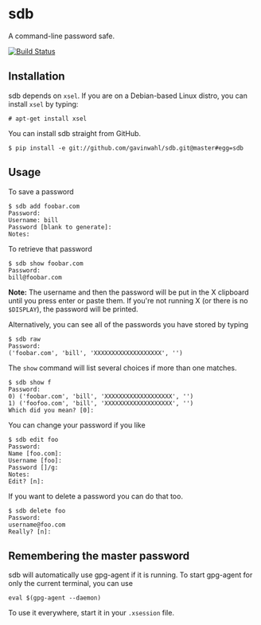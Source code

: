 # sdb

A command-line password safe.

[![Build Status](https://travis-ci.org/gavinwahl/sdb.png?branch=master)](https://travis-ci.org/gavinwahl/sdb)

## Installation

sdb depends on `xsel`.  If you are on a Debian-based Linux distro, you can
install `xsel` by typing:

    # apt-get install xsel

You can install sdb straight from GitHub.

    $ pip install -e git://github.com/gavinwahl/sdb.git@master#egg=sdb

## Usage

To save a password

    $ sdb add foobar.com
    Password:
    Username: bill
    Password [blank to generate]:
    Notes:

To retrieve that password

    $ sdb show foobar.com
    Password:
    bill@foobar.com

**Note:** The username and then the password will be put in the X clipboard
until you press enter or paste them. If you're not running X (or there is no
`$DISPLAY`), the password will be printed.

Alternatively, you can see all of the passwords you have stored by typing

    $ sdb raw
    Password:
    ('foobar.com', 'bill', 'XXXXXXXXXXXXXXXXXXX', '')

The `show` command will list several choices if more than one matches.

    $ sdb show f
    Password:
    0) ('foobar.com', 'bill', 'XXXXXXXXXXXXXXXXXXX', '')
    1) ('foofoo.com', 'bill', 'XXXXXXXXXXXXXXXXXXX', '')
    Which did you mean? [0]:

You can change your password if you like

    $ sdb edit foo
    Password:
    Name [foo.com]:
    Username [foo]:
    Password []/g:
    Notes:
    Edit? [n]:

If you want to delete a password you can do that too.

    $ sdb delete foo
    Password:
    username@foo.com
    Really? [n]:

## Remembering the master password
sdb will automatically use gpg-agent if it is running. To start gpg-agent
for only the current terminal, you can use

    eval $(gpg-agent --daemon)

To use it everywhere, start it in your `.xsession` file.
